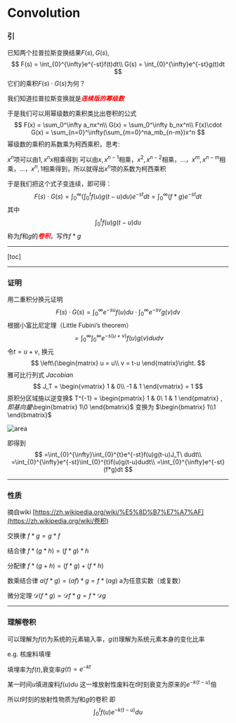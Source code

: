# Convolution

### 引

已知两个拉普拉斯变换结果$F(s),G(s)$,
$$
F(s) = \int_{0}^{\infty}e^{-st}f(t)dt\\
G(s) = \int_{0}^{\infty}e^{-st}g(t)dt
$$
它们的乘积$F(s)\cdot G(s)$为何？

我们知道拉普拉斯变换就是<font color =red>***连续版的幂级数***</font>

于是我们可以用幂级数的乘积类比出卷积的公式
$$
F(x) = \sum_0^\infty a_nx^n\\
G(x) = \sum_0^\infty b_nx^n\\
F(x)\cdot G(x) = \sum_{n=0}^\infty(\sum_{m=0}^na_mb_{n-m})x^n
$$
幂级数的乘积的系数乘为柯西乘积，思考:

$x^n$项可以由$1,x^n$x相乘得到 可以由$x,x^{n-1}$相乘，$x^2,x^{n-2}$相乘，...，$x^m,x^{n-m}$相乘，...，$x^n,1$相乘得到，所以就得出$x^n$项的系数为柯西乘积

于是我们把这个式子变连续，即可得：
$$
F(s)\cdot G(s) = \int_{0}^{\infty}(\int_0^tf(u)g(t-u)du)e^{-st}dt = \int_{0}^{\infty}(f*g)e^{-st}dt
$$
其中
$$
\int_0^tf(u)g(t-u)du
$$
称为$f$和$g$的<font color = red>***卷积***</font>，写作$f*g$

---

[toc]

---

### 证明

用二重积分换元证明
$$
F(s)\cdot G(s) = \int_{0}^{\infty}e^{-su}f(u)du\cdot \int_{0}^{\infty}e^{-sv}g(v)dv
$$
根据小富比尼定理（$\text{Little Fubini's theorem}$）
$$
=\int_{0}^{\infty}\int_{0}^{\infty}e^{-s(u+v)}f(u)g(v)dudv
$$
令$t = u+v$, 换元
$$
\left\{\begin{matrix}
u = u\\ 
v = t-u
\end{matrix}\right.
$$
雅可比行列式 $Jacobian$
$$
J_T = \begin{vmatrix}
1 & 0\\ 
-1 & 1
\end{vmatrix} = 1
$$
原积分区域施以逆变换$ T^{-1} = \begin{pmatrix}
1 & 0\\ 
1 & 1
\end{pmatrix} $, 即基向量$\begin{bmatrix}
1\\0
\end{bmatrix}$ 变换为 $\begin{bmatrix}
1\\1
\end{bmatrix}$



![area](.\Convolution\area.png)

即得到
$$
=\int_{0}^{\infty}\int_{0}^{t}e^{-st}f(u)g(t-u)J_T\ dudt\\
=\int_{0}^{\infty}e^{-st}\int_{0}^{t}f(u)g(t-u)dudt\\
=\int_{0}^{\infty}e^{-st}(f*g)dt
$$

---

### 性质

摘自wiki [https://zh.wikipedia.org/wiki/%E5%8D%B7%E7%A7%AF](https://zh.wikipedia.org/wiki/卷积)

交换律 $f*g = g*f$

结合律 $f*(g*h) = (f*g)*h$

分配律 $f*(g+h) = (f*g) + (f*h)$

数乘结合律 $a(f*g) = (af)*g = f*(ag)$ a为任意实数（或复数）

微分定理 $\mathcal{D}(f*g) = \mathcal{D}f*g = f*\mathcal{D}g$

---

### 理解卷积

可以理解为$f(t)$为系统的元素输入率，$g(t)$理解为系统元素本身的变化比率

e.g. 核废料填埋

填埋率为$f(t)$,衰变率$g(t) = e^{-kt}$

某一时间$u$填进废料$f(u)du$ 这一堆放射性废料在$t$时刻衰变为原来的$e^{-k(t-u)}$倍 

所以$t$时刻的放射性物质为$f$和$g$的卷积 即
$$
\int_0^tf(u)e^{-k(t-u)}du
$$